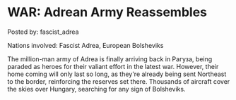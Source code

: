 # WAR: Adrean Army Reassembles

Posted by: fascist_adrea

Nations involved: Fascist Adrea, European Bolsheviks

The million-man army of Adrea is finally arriving back in Рагуза, being paraded as heroes for their valiant effort in the latest war. However, their home coming will only last so long, as they're already being sent Northeast to the border, reinforcing the reserves set there. Thousands of aircraft cover the skies over Hungary, searching for any sign of Bolsheviks.